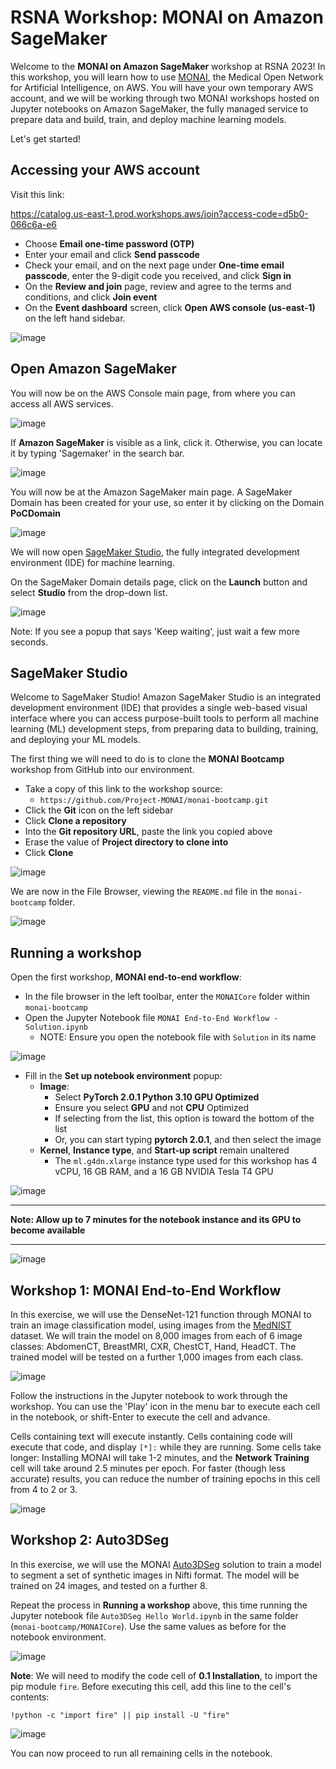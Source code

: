 # RSNA Workshop: MONAI on Amazon SageMaker

Welcome to the **MONAI on Amazon SageMaker** workshop at RSNA 2023!  In this workshop, you will learn how to use [MONAI](https://monai.io/), the Medical Open Network for Artificial Intelligence, on AWS.  You will have your own temporary AWS account, and we will be working through two MONAI workshops hosted on Jupyter notebooks on Amazon SageMaker, the fully managed service to prepare data and build, train, and deploy machine learning models.

Let's get started!

## Accessing your AWS account

Visit this link:

https://catalog.us-east-1.prod.workshops.aws/join?access-code=d5b0-066c6a-e6

* Choose **Email one-time password (OTP)**
* Enter your email and click **Send passcode**
* Check your email, and on the next page under **One-time email passcode**, enter the 9-digit code you received, and click **Sign in**
* On the **Review and join** page, review and agree to the terms and conditions, and click **Join event**
* On the **Event dashboard** screen, click **Open AWS console (us-east-1)** on the left hand sidebar.

![image](img/event-dashboard-01.jpg)

## Open Amazon SageMaker

You will now be on the AWS Console main page, from where you can access all AWS services.

![image](img/aws-console-00.jpg)

If **Amazon SageMaker** is visible as a link, click it.  Otherwise, you can locate it by typing 'Sagemaker' in the search bar.

![image](img/aws-console-02.jpg)

You will now be at the Amazon SageMaker main page.  A SageMaker Domain has been created for your use, so enter it by clicking on the Domain **PoCDomain**

![image](img/sagemaker-00.jpg)

We will now open [SageMaker Studio](https://aws.amazon.com/sagemaker/studio/), the fully integrated development environment (IDE) for machine learning. 

On the SageMaker Domain details page, click on the **Launch** button and select **Studio** from the drop-down list.

![image](img/sagemaker-02.jpg)

Note: If you see a popup that says 'Keep waiting', just wait a few more seconds.

## SageMaker Studio

Welcome to SageMaker Studio!  Amazon SageMaker Studio is an integrated development environment (IDE) that provides a single web-based visual interface where you can access purpose-built tools to perform all machine learning (ML) development steps, from preparing data to building, training, and deploying your ML models.

The first thing we will need to do is to clone the **MONAI Bootcamp** workshop from GitHub into our environment.
* Take a copy of this link to the workshop source:
  * `https://github.com/Project-MONAI/monai-bootcamp.git`
* Click the **Git** icon on the left sidebar
* Click **Clone a repository**
* Into the **Git repository URL**, paste the link you copied above
* Erase the value of **Project directory to clone into**
* Click **Clone**

![image](img/studio-00.jpg)

We are now in the File Browser, viewing the `README.md` file in the `monai-bootcamp` folder.  

![image](img/studio-02.jpg)

## Running a workshop

Open the first workshop, **MONAI end-to-end workflow**:
* In the file browser in the left toolbar, enter the `MONAICore` folder within `monai-bootcamp`
* Open the Jupyter Notebook file `MONAI End-to-End Workflow - Solution.ipynb`
  * NOTE: Ensure you open the notebook file with `Solution` in its name

![image](img/studio-04.jpg)

* Fill in the **Set up notebook environment** popup:
  * **Image**:
    * Select **PyTorch 2.0.1 Python 3.10 GPU Optimized**
    * Ensure you select **GPU** and not **CPU** Optimized
    * If selecting from the list, this option is toward the bottom of the list
    * Or, you can start typing **pytorch 2.0.1**, and then select the image
  * **Kernel**, **Instance type**, and **Start-up script** remain unaltered
    * The `ml.g4dn.xlarge` instance type used for this workshop has 4 vCPU, 16 GB RAM, and a 16 GB NVIDIA Tesla T4 GPU

![image](img/notebook-environment-00.jpg)

---

**Note: Allow up to 7 minutes for the notebook instance and its GPU to become available**

---

![image](img/notebook-06.jpg)

## Workshop 1: MONAI End-to-End Workflow

In this exercise, we will use the DenseNet-121 function through MONAI to train an image classification model, using images from the [MedNIST](https://github.com/apolanco3225/Medical-MNIST-Classification/blob/master/MedNIST.ipynb) dataset.  We will train the model on 8,000 images from each of 6 image classes: AbdomenCT, BreastMRI, CXR, ChestCT, Hand, HeadCT.  The trained model will be tested on a further 1,000 images from each class.

![image](img/notebook-10.jpg)

Follow the instructions in the Jupyter notebook to work through the workshop.  You can use the 'Play' icon in the menu bar to execute each cell in the notebook, or shift-Enter to execute the cell and advance.

Cells containing text will execute instantly.  Cells containing code will execute that code, and display `[*]:` while they are running.  Some cells take longer: Installing MONAI will take 1-2 minutes, and the **Network Training** cell will take around 2.5 minutes per epoch.  For faster (though less accurate) results, you can reduce the number of training epochs in this cell from 4 to 2 or 3.

![image](img/notebook-08.jpg)

## Workshop 2: Auto3DSeg

In this exercise, we will use the MONAI [Auto3DSeg](https://github.com/Project-MONAI/tutorials/tree/main/auto3dseg) solution to train a model to segment a set of synthetic images in Nifti format. The model will be trained on 24 images, and tested on a further 8.

Repeat the process in **Running a workshop** above, this time running the Jupyter notebook file `Auto3DSeg Hello World.ipynb` in the same folder (`monai-bootcamp/MONAICore`).  Use the same values as before for the notebook environment.

![image](img/notebook-02.jpg)

**Note**: We will need to modify the code cell of **0.1 Installation**, to import the pip module `fire`. Before executing this cell, add this line to the cell's contents:

```
!python -c "import fire" || pip install -U "fire"
```

![image](img/notebook-04.jpg)

You can now proceed to run all remaining cells in the notebook.